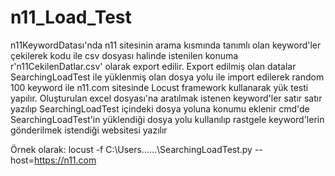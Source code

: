 # n11_Load_Test
n11KeywordDatası'nda n11 sitesinin arama kısmında tanımlı olan keyword'ler çekilerek
kodu ile csv dosyası halinde istenilen konuma r'n11CekilenDatlar.csv' olarak export edilir.
Export edilmiş olan datalar SearchingLoadTest ile yüklenmiş olan dosya yolu ile
import edilerek random 100 keyword ile n11.com sitesinde Locust framework kullanarak
yük testi yapılır.
Oluşturulan excel dosyası'na aratılmak istenen keyword'ler satır satır yazılıp
SearchingLoadTest içindeki dosya yoluna konumu eklenir
cmd'de SearchingLoadTest'in yüklendiği dosya yolu kullanılıp
rastgele keyword'lerin gönderilmek istendiği websitesi yazılır

Örnek olarak:
locust -f C:\Users\......\SearchingLoadTest.py --host=https://n11.com
